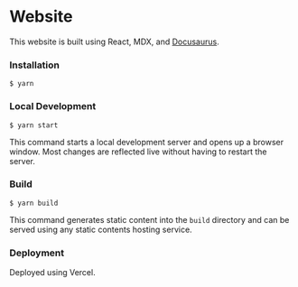 # Website

This website is built using React, MDX, and [Docusaurus](https://docusaurus.io/).  

### Installation

```
$ yarn
```
### Local Development

```
$ yarn start
```

This command starts a local development server and opens up a browser window. Most changes are reflected live without having to restart the server.

### Build

```
$ yarn build
```

This command generates static content into the `build` directory and can be served using any static contents hosting service.

### Deployment

Deployed using Vercel.
